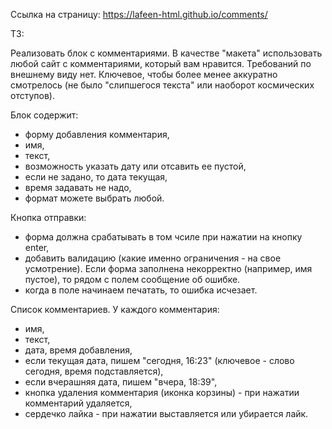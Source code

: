 Ссылка на страницу:
https://lafeen-html.github.io/comments/

ТЗ:

Реализовать блок с комментариями. 
В качестве "макета" использовать любой сайт с комментариями, который вам нравится. Требований по внешнему виду нет. Ключевое, чтобы более менее аккуратно смотрелось (не было "слипшегося текста" или наоборот космических отступов).

Блок содержит:
- форму добавления комментария,
- имя,
- текст,
- возможность указать дату или отсавить ее пустой,
- если не задано, то дата текущая,
- время задавать не надо,
- формат можете выбрать любой.

Кнопка отправки:
- форма должна срабатывать в том чсиле при нажатии на кнопку enter,
- добавить валидацию (какие именно ограничения - на свое усмотрение). Если форма заполнена некорректно (например, имя пустое), то рядом с полем сообщение об ошибке.
- когда в поле начинаем печатать, то ошибка исчезает.

Список комментариев. У каждого комментария:
- имя,
- текст,
- дата, время добавления,
- если текущая дата, пишем "сегодня, 16:23" (ключевое - слово сегодня, время подставляется),
- если вчерашняя дата, пишем "вчера, 18:39",
- кнопка удаления комментария (иконка корзины) - при нажатии комментарий удаляется,
- сердечко лайка - при нажатии выставляется или убирается лайк.
